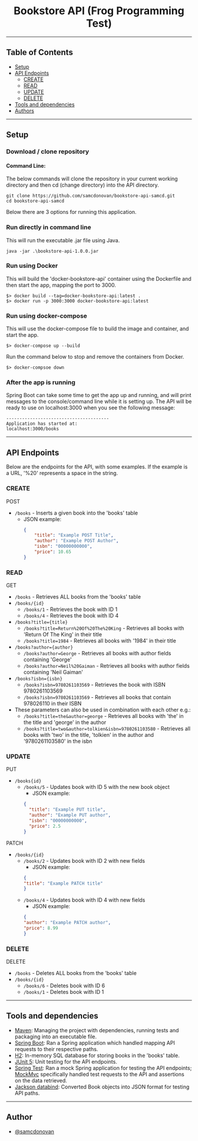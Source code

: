 
<h1 align="center">Bookstore API (Frog Programming Test)</h1>


---

## Table of Contents
- [Setup](#setup)
- [API Endpoints](#endpoints)
  - [CREATE](#create)
  - [READ](#read)
  - [UPDATE](#update)
  - [DELETE](#delete)
- [Tools and dependencies](#built_using)
- [Authors](#authors)


---
## Setup<a name = "setup"></a>
### Download / clone repository
#### Command Line:
The below commands will clone the repository in your current working directory and then cd (change directory) into the API directory.
 ```
 git clone https://github.com/samcdonovan/bookstore-api-samcd.git
 cd bookstore-api-samcd
 ```
Below there are 3 options for running this application.
### Run directly in command line
This will run the executable .jar file using Java.
 ```
java -jar .\bookstore-api-1.0.0.jar
 ```

### Run using Docker
This will build the 'docker-bookstore-api' container using the Dockerfile and then start the app, mapping the port to 3000.
 ```
 $> docker build --tag=docker-bookstore-api:latest .
 $> docker run -p 3000:3000 docker-bookstore-api:latest
 ```

### Run using docker-compose
This will use the docker-compose file to build the image and container, and start the app.
 ```
 $> docker-compose up --build
 ```
Run the command below to stop and remove the containers from Docker.
 ```
$> docker-compsoe down
 ```
### After the app is running
Spring Boot can take some time to get the app up and running, and will print messages to the console/command line while it is setting up. The API will be ready to use on localhost:3000 when you see the following message:
 ```
 ---------------------------------------
Application has started at:
localhost:3000/books
 ```

---

## API Endpoints<a name = "endpoints"></a>
Below are the endpoints for the API, with some examples. If the example is a URL, '%20' represents a space in the string.
### CREATE<a name = "create"></a>
POST
- `/books` - Inserts a given book into the 'books' table
  - JSON example:
      ```JSON
      {
          "title": "Example POST Title", 
          "author": "Example POST Author", 
          "isbn": "00000000000", 
          "price": 10.65
      }
      ```
### READ<a name = "read"></a>
GET
- `/books` - Retrieves ALL books from the 'books' table
- `/books/{id}`
    - `/books/1` - Retrieves the book with ID 1
    - `/books/4` - Retrieves the book with ID 4
- `/books?title={title}` 
    - `/books?title=Return%20Of%20The%20King` - Retrieves all books with 'Return Of The King' in their title
    - `/books?title=1984` - Retrieves all books with '1984' in their title
- `/books?author={author}`
  - `/books?author=George` - Retrieves all books with author fields containing 'George'
  - `/books?author=Neil%20Gaiman` - Retrieves all books with author fields containing 'Neil Gaiman'
- `/books?isbn={isbn}`
  - `/books?isbn=9780261103569` - Retrieves the book with ISBN 9780261103569
  - `/books?isbn=9780261103569` - Retrieves all books that contain 978026110 in their ISBN
- These parameters can also be used in combination with each other e.g.:
  - `/books?title=the&author=george` - Retrieves all books with 'the' in the title and 'george' in the author
  - `/books?title=two&author=tolkien&isbn=9780261103580` - Retrieves all books with 'two' in the title, 'tolkien' in the author and '9780261103580' in the isbn
### UPDATE<a name = "update"></a>
PUT
- `/books{id}`
  - `/books/5` - Updates book with ID 5 with the new book object
    - JSON example:
    ```JSON
    {
      "title": "Example PUT title",
      "author": "Example PUT author",
      "isbn": "00000000000",
      "price": 2.5
    }
    ```

PATCH
- `/books/{id}`
  - `/books/2` - Updates book with ID 2 with new fields
    - JSON example:
    ```JSON
    {
    "title": "Example PATCH title"
    }
    ```
  - `/books/4` - Updates book with ID 4 with new fields
    - JSON example:
    ```JSON
    {
    "author": "Example PATCH author",
    "price": 8.99
    }
    ```
### DELETE<a name = "delete"></a>
DELETE
- `/books` - Deletes ALL books from the 'books' table
- `/books/{id}` 
  - `/books/6` - Deletes book with ID 6
  - `/books/1` - Deletes book with ID 1

---
## Tools and dependencies<a name = "built_using"></a>
- [Maven](https://maven.apache.org/): Managing the project with dependencies, running tests and packaging into an executable file. 
- [Spring Boot](https://spring.io/): Ran a Spring application which handled mapping API requests to their respective paths.
- [H2](https://www.h2database.com/html/main.html): In-memory SQL database for storing books in the 'books' table.
- [JUnit 5](https://junit.org/junit5/): Unit testing for the API endpoints.
-	[Spring Test](https://docs.spring.io/spring-boot/docs/2.1.5.RELEASE/reference/html/boot-features-testing.html): Ran a mock Spring application for testing the API endpoints; [MockMvc](https://docs.spring.io/spring-framework/docs/current/javadoc-api/org/springframework/test/web/servlet/MockMvc.html) specifically handled test requests to the API and assertions on the data retrieved. 
- [Jackson databind](https://github.com/FasterXML/jackson-databind): Converted Book objects into JSON format for testing API paths.

---
## Author <a name = "authors"></a>
- [@samcdonovan](https://github.com/samcdonovan)
